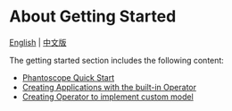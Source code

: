 # About Getting Started

[English](./README.md) | [中文版](../tutorials/README.md)

The getting started section includes the following content:

- [Phantoscope Quick Start](./phantoscope_101.md)
- [Creating Applications with the built-in Operator](./create_application.md)
- [Creating Operator to implement custom model](./create_operator.md)

